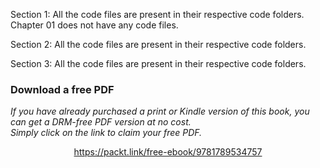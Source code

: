


Section 1: All the code files are present in their respective code folders. Chapter 01 does not have any code files.

Section 2: All the code files are present in their respective code folders. 

Section 3: All the code files are present in their respective code folders.
### Download a free PDF

 <i>If you have already purchased a print or Kindle version of this book, you can get a DRM-free PDF version at no cost.<br>Simply click on the link to claim your free PDF.</i>
<p align="center"> <a href="https://packt.link/free-ebook/9781789534757">https://packt.link/free-ebook/9781789534757 </a> </p>